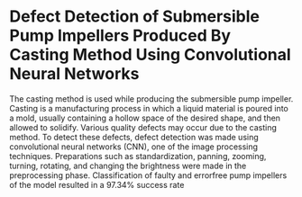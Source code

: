 # Defect Detection of Submersible Pump Impellers Produced By Casting Method Using Convolutional Neural Networks
The casting method is used while producing the submersible pump impeller. Casting is a
manufacturing process in which a liquid material is poured into a mold, usually containing
a hollow space of the desired shape, and then allowed to solidify. Various quality defects
may occur due to the casting method. To detect these defects, defect detection was made
using convolutional neural networks (CNN), one of the image processing techniques.
Preparations such as standardization, panning, zooming, turning, rotating, and changing
the brightness were made in the preprocessing phase. Classification of faulty and errorfree pump impellers of the model resulted in a 97.34% success rate
